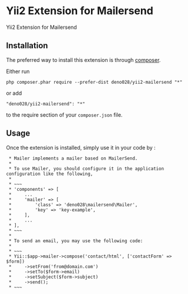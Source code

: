 Yii2 Extension for Mailersend
=============================
Yii2 Extension for Mailersend

Installation
------------

The preferred way to install this extension is through [composer](http://getcomposer.org/download/).

Either run

```
php composer.phar require --prefer-dist deno028/yii2-mailersend "*"
```

or add

```
"deno028/yii2-mailersend": "*"
```

to the require section of your `composer.json` file.


Usage
-----

Once the extension is installed, simply use it in your code by  :

```
 * Mailer implements a mailer based on MailerSend.
 *
 * To use Mailer, you should configure it in the application configuration like the following,
 *
 * ~~~
 * 'components' => [
 *     ...
 *     'mailer' => [
 *         'class' => 'deno028\mailersend\Mailer',
 *         'key' => 'key-example',
 *     ],
 *     ...
 * ],
 * ~~~
 *
 * To send an email, you may use the following code:
 *
 * ~~~
 * Yii::$app->mailer->compose('contact/html', ['contactForm' => $form])
 *     ->setFrom('from@domain.com')
 *     ->setTo($form->email)
 *     ->setSubject($form->subject)
 *     ->send();
 * ~~~
 ```